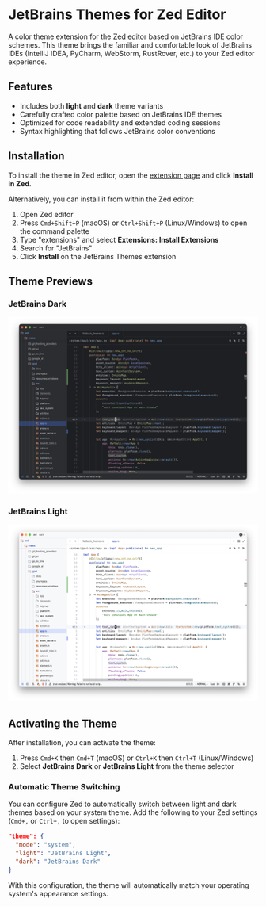 # JetBrains Themes for Zed Editor

A color theme extension for the [Zed editor](https://zed.dev/) based on JetBrains IDE color schemes. This theme brings the familiar and comfortable look of JetBrains IDEs (IntelliJ IDEA, PyCharm, WebStorm, RustRover, etc.) to your Zed editor experience.

## Features

- Includes both **light** and **dark** theme variants
- Carefully crafted color palette based on JetBrains IDE themes
- Optimized for code readability and extended coding sessions
- Syntax highlighting that follows JetBrains color conventions

## Installation

To install the theme in Zed editor, open the [extension page](https://zed.dev/extensions/jetbrains-themes) and click **Install in Zed**.

Alternatively, you can install it from within the Zed editor:
1. Open Zed editor
2. Press `Cmd+Shift+P` (macOS) or `Ctrl+Shift+P` (Linux/Windows) to open the command palette
3. Type "extensions" and select **Extensions: Install Extensions**
4. Search for "JetBrains"
5. Click **Install** on the JetBrains Themes extension

## Theme Previews

### JetBrains Dark

![jetbrains-dark](./screenshots/dark.png)

### JetBrains Light

![jetbrains-light](./screenshots/light.png)

## Activating the Theme

After installation, you can activate the theme:
1. Press `Cmd+K` then `Cmd+T` (macOS) or `Ctrl+K` then `Ctrl+T` (Linux/Windows)
2. Select **JetBrains Dark** or **JetBrains Light** from the theme selector

### Automatic Theme Switching

You can configure Zed to automatically switch between light and dark themes based on your system theme. Add the following to your Zed settings (`Cmd+,` or `Ctrl+,` to open settings):

```json
"theme": {
  "mode": "system",
  "light": "JetBrains Light",
  "dark": "JetBrains Dark"
}
```

With this configuration, the theme will automatically match your operating system's appearance settings.
